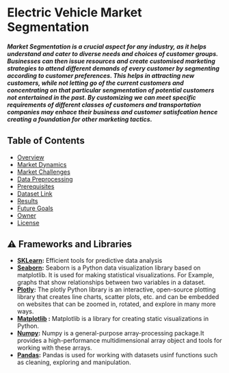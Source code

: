 <h1 align="centre"> Electric Vehicle Market Segmentation </h1>
<h5> Market Segmentation is a crucial aspect for any industry, as it helps understand and cater to diverse needs and choices of customer groups.
Businesses can then issue resources and create customised marketing strategies to attend different demands of every customer
by segmenting according to customer preferences.
This helps in attracting new customers, while not letting go of the current customers and concentrating on that particular sengmentation of potential customers 
not entertained in the past. By customizing we can meet specific requirements of different classes of customers and transportation companies may enhace their business and customer satisfcation hence creating a foundation for other marketing tactics.</h5>

## Table of Contents

- [Overview](#Overview)
- [Market Dynamics](#Market-Dynamics)
- [Market Challenges](#Market-challenges)
- [Data Preprocessing](#Data-Preprocessing)
- [Prerequisites](#prerequisites)
- [Dataset Link](#Dataset-Link)
- [Results](#Results)
- [Future Goals](#Future-Goals)
- [Owner](#owner)
- [License](#license)

  
## :warning: Frameworks and Libraries

- **[SKLearn](https://scikit-learn.org/stable/):** Efficient tools for predictive data analysis
- **[Seaborn](https://seaborn.pydata.org/):**
  Seaborn is a Python data visualization library based on matplotlib. It is used for making statistical visualizations. For Example, graphs that show relationships between two variables in a dataset.  
- **[Plotly](https://plotly.com/python/getting-started/):**
  The plotly Python library is an interactive, open-source plotting library that creates line charts, scatter plots, etc. and can be embedded on websites that can be zoomed in, rotated, and explore in many more ways.
- **[Matplotlib](https://matplotlib.org/) :** Matplotlib is a library for creating static visualizations in Python.
- **[Numpy](https://www.geeksforgeeks.org/introduction-to-numpy/):**
  Numpy is a general-purpose array-processing package.It provides a high-performance multidimensional array object and tools for working with these arrays.
- **[Pandas]((https://www.geeksforgeeks.org/introduction-to-pandas-in-python/)):**
  Pandas is used for working with datasets usinf functions such as cleaning, exploring and manipulation.

